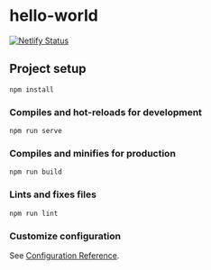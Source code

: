# hello-world

[![Netlify Status](https://api.netlify.com/api/v1/badges/60fb4945-6d3c-4752-ab9d-d72ba176deb5/deploy-status)](https://app.netlify.com/sites/zealous-morse-06ec4e/deploys)

## Project setup
```
npm install
```

### Compiles and hot-reloads for development
```
npm run serve
```

### Compiles and minifies for production
```
npm run build
```

### Lints and fixes files
```
npm run lint
```

### Customize configuration
See [Configuration Reference](https://cli.vuejs.org/config/).

